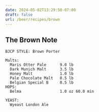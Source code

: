 ```yaml
---
date: 2024-05-02T13:29:50-07:00
draft: false
url: /beer/recipes/brown
---
```

## The Brown Note ##
    BJCP STYLE: Brown Porter

    Malts:
      Maris Otter Pale      9.0 lb
      Dark Munich Malt      3.5 lb
      Honey Malt            1.0 lb
      Pale Chocolate Malt   0.5 lb
      Belgian Special B     0.5 lb
    HOPS:
      Belma                 1.0 oz 60.0 min
    
    YEAST:
      Wyeast London Ale